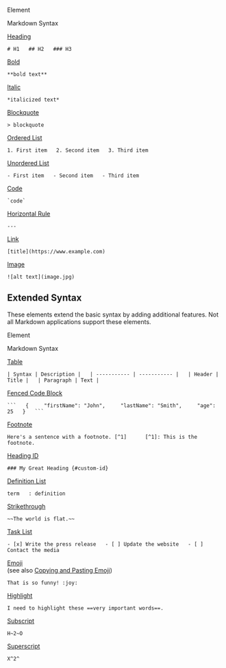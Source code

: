 
Element

Markdown Syntax

[Heading](https://www.markdownguide.org/basic-syntax/#headings)

`# H1   ## H2   ### H3`

[Bold](https://www.markdownguide.org/basic-syntax/#bold)

`**bold text**`

[Italic](https://www.markdownguide.org/basic-syntax/#italic)

`*italicized text*`

[Blockquote](https://www.markdownguide.org/basic-syntax/#blockquotes-1)

`> blockquote`

[Ordered List](https://www.markdownguide.org/basic-syntax/#ordered-lists)

`1. First item   2. Second item   3. Third item   `

[Unordered List](https://www.markdownguide.org/basic-syntax/#unordered-lists)

`- First item   - Second item   - Third item   `

[Code](https://www.markdownguide.org/basic-syntax/#code)

`` `code` ``

[Horizontal Rule](https://www.markdownguide.org/basic-syntax/#horizontal-rules)

`---`

[Link](https://www.markdownguide.org/basic-syntax/#links)

`[title](https://www.example.com)`

[Image](https://www.markdownguide.org/basic-syntax/#images-1)

`![alt text](image.jpg)`

## Extended Syntax[](https://www.markdownguide.org/cheat-sheet/#extended-syntax)

These elements extend the basic syntax by adding additional features. Not all Markdown applications support these elements.

Element

Markdown Syntax

[Table](https://www.markdownguide.org/extended-syntax/#tables)

`| Syntax | Description |   | ----------- | ----------- |   | Header | Title |   | Paragraph | Text |`

[Fenced Code Block](https://www.markdownguide.org/extended-syntax/#fenced-code-blocks)

` ```   {     "firstName": "John",     "lastName": "Smith",     "age": 25   }   ``` `

[Footnote](https://www.markdownguide.org/extended-syntax/#footnotes)

`Here's a sentence with a footnote. [^1]      [^1]: This is the footnote.`

[Heading ID](https://www.markdownguide.org/extended-syntax/#heading-ids)

`### My Great Heading {#custom-id}`

[Definition List](https://www.markdownguide.org/extended-syntax/#definition-lists)

`term   : definition`

[Strikethrough](https://www.markdownguide.org/extended-syntax/#strikethrough)

`~~The world is flat.~~`

[Task List](https://www.markdownguide.org/extended-syntax/#task-lists)

`- [x] Write the press release   - [ ] Update the website   - [ ] Contact the media`

[Emoji](https://www.markdownguide.org/extended-syntax/#emoji)  
(see also [Copying and Pasting Emoji](https://www.markdownguide.org/extended-syntax/#copying-and-pasting-emoji))

`That is so funny! :joy:`

[Highlight](https://www.markdownguide.org/extended-syntax/#highlight)

`I need to highlight these ==very important words==.`

[Subscript](https://www.markdownguide.org/extended-syntax/#subscript)

`H~2~O`

[Superscript](https://www.markdownguide.org/extended-syntax/#superscript)

`X^2^`